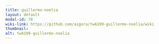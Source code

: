 ```yaml
---
title: guillermo-noelia
layout: default
modal-id: 78
wiki-link: https://github.com/aigora/twA109-guillermo-noelia/wiki
thumbnail: 
alt: twA109-guillermo-noelia
---
```

